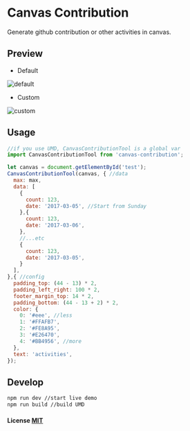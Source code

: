 # Canvas Contribution

Generate github contribution or other activities in canvas.

## Preview

- Default

![default](preview/default.gif)

- Custom

![custom](preview/custom.gif)

## Usage

```javascript
//if you use UMD, CanvasContributionTool is a global var
import CanvasContributionTool from 'canvas-contribution';

let canvas = document.getElementById('test');
CanvasContributionTool(canvas, { //data
  max: max,
  data: [
    {
      count: 123,
      date: '2017-03-05', //Start from Sunday
    },{
      count: 123,
      date: '2017-03-06',
    },
    //...etc
    {
      count: 123,
      date: '2017-03-05',
    }
  ],
},{ //config
  padding_top: (44 - 13) * 2,
  padding_left_right: 100 * 2,
  footer_margin_top: 14 * 2,
  padding_bottom: (44 - 13 + 2) * 2,
  color: {
    0: '#eee', //less
    1: '#FFAFB7',
    2: '#FE8A95',
    3: '#E26470',
    4: '#BB4956', //more
  },
  text: 'activities',
});
```


## Develop

```bash
npm run dev //start live demo
npm run build //build UMD
```

#### License [MIT](LICENSE)
